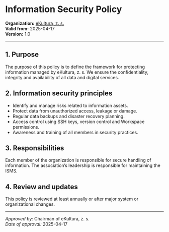 # Information Security Policy

**Organization:** [eKultura, z. s.](https://ekultura.eu)    
**Valid from:** 2025-04-17  
**Version:** 1.0  

---

## 1. Purpose

The purpose of this policy is to define the framework for protecting information managed by eKultura, z. s. We ensure the confidentiality, integrity and availability of all data and digital services.

## 2. Information security principles

- Identify and manage risks related to information assets.
- Protect data from unauthorized access, leakage or damage.
- Regular data backups and disaster recovery planning.
- Access control using SSH keys, version control and Workspace permissions.
- Awareness and training of all members in security practices.

## 3. Responsibilities

Each member of the organization is responsible for secure handling of information. The association’s leadership is responsible for maintaining the ISMS.

## 4. Review and updates

This policy is reviewed at least annually or after major system or organizational changes.

---

*Approved by:* Chairman of eKultura, z. s.  
*Date of approval:* 2025-04-17
